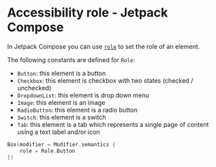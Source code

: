 # Accessibility role - Jetpack Compose

In Jetpack Compose you can use [`role`](https://developer.android.com/reference/kotlin/androidx/compose/ui/semantics/Role) to set the role of an element.

The following constants are defined for `Role`:

- `Button`: this element is a button
- `Checkbox`: this element is checkbox with two states (checked / unchecked)
- `DropdownList`: this element is drop down menu
- `Image`: this element is an image
- `RadioButton`: this element is a radio button
- `Switch`: this element is a switch
- `Tab`: this element is a tab which represents a single page of content using a text label and/or icon

```kotlin
Box(modifier = Modifier.semantics {
    role = Role.Button
})
```
